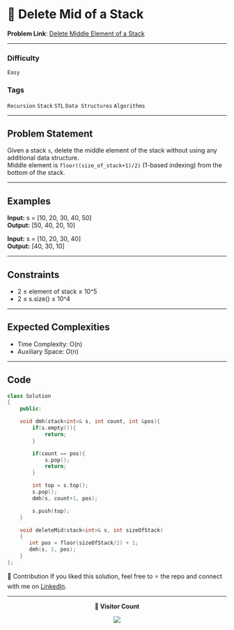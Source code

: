 # 🌳 Delete Mid of a Stack

**Problem Link**: [Delete Middle Element of a Stack](https://www.geeksforgeeks.org/problems/delete-middle-element-of-a-stack/0)

---

### Difficulty

`Easy`

### Tags

`Recursion` `Stack` `STL` `Data Structures` `Algorithms`

---

## Problem Statement

Given a stack `s`, delete the middle element of the stack without using any additional data structure.  
Middle element is `floor((size_of_stack+1)/2)` (1-based indexing) from the bottom of the stack.

---

## Examples

**Input:** s = [10, 20, 30, 40, 50]  
**Output:** [50, 40, 20, 10]

**Input:** s = [10, 20, 30, 40]  
**Output:** [40, 30, 10]

---

## Constraints

- 2 ≤ element of stack ≤ 10^5
- 2 ≤ s.size() ≤ 10^4

---

## Expected Complexities

- Time Complexity: O(n)
- Auxiliary Space: O(n)

---

## Code

```cpp
class Solution
{
    public:

    void dmh(stack<int>& s, int count, int &pos){
        if(s.empty()){
            return;
        }

        if(count == pos){
            s.pop();
            return;
        }

        int top = s.top();
        s.pop();
        dmh(s, count+1, pos);

        s.push(top);
    }

    void deleteMid(stack<int>& s, int sizeOfStack)
    {
       int pos = floor(sizeOfStack/2) + 1;
       dmh(s, 1, pos);
    }
};
```

🤝 Contribution
If you liked this solution, feel free to ⭐ the repo and connect with me on [LinkedIn](https://www.linkedin.com/in/sarvesh-choudhary-7571a6126/).

---

<p align="center"> <b>👀 Visitor Count</b> </p> <p align="center"> <img src="https://visitor-badge.laobi.icu/badge?page_id=sarveshguru.GFG-POTD" /> </p>
